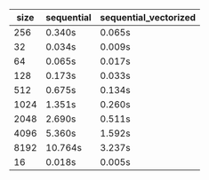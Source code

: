 | size | sequential | sequential_vectorized |
|---|---|---|
| 256 | 0.340s | 0.065s |
| 32 | 0.034s | 0.009s |
| 64 | 0.065s | 0.017s |
| 128 | 0.173s | 0.033s |
| 512 | 0.675s | 0.134s |
| 1024 | 1.351s | 0.260s |
| 2048 | 2.690s | 0.511s |
| 4096 | 5.360s | 1.592s |
| 8192 | 10.764s | 3.237s |
| 16 | 0.018s | 0.005s |